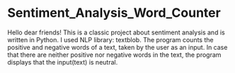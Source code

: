 # Sentiment_Analysis_Word_Counter
Hello dear friends!
This is a classic project about sentiment analysis
and is written in Python. I used NLP library: textblob.
The program counts the positive and negative words of a text,
taken by the user as an input.
In case that there are neither positive nor negative words in the text,
the program displays that the input(text) is neutral.
